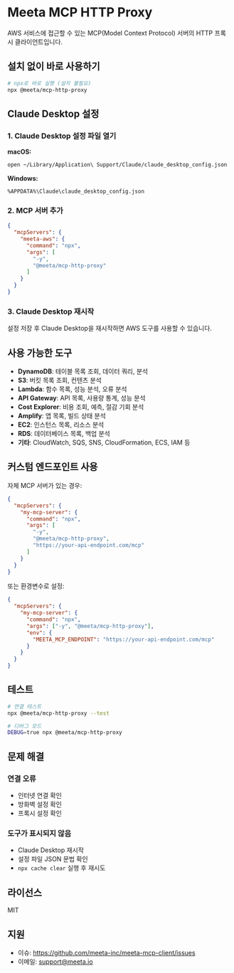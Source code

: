 # Meeta MCP HTTP Proxy

AWS 서비스에 접근할 수 있는 MCP(Model Context Protocol) 서버의 HTTP 프록시 클라이언트입니다.

## 설치 없이 바로 사용하기

```bash
# npx로 바로 실행 (설치 불필요)
npx @meeta/mcp-http-proxy
```

## Claude Desktop 설정

### 1. Claude Desktop 설정 파일 열기

**macOS:**
```bash
open ~/Library/Application\ Support/Claude/claude_desktop_config.json
```

**Windows:**
```
%APPDATA%\Claude\claude_desktop_config.json
```

### 2. MCP 서버 추가

```json
{
  "mcpServers": {
    "meeta-aws": {
      "command": "npx",
      "args": [
        "-y",
        "@meeta/mcp-http-proxy"
      ]
    }
  }
}
```

### 3. Claude Desktop 재시작

설정 저장 후 Claude Desktop을 재시작하면 AWS 도구를 사용할 수 있습니다.

## 사용 가능한 도구

- **DynamoDB**: 테이블 목록 조회, 데이터 쿼리, 분석
- **S3**: 버킷 목록 조회, 컨텐츠 분석
- **Lambda**: 함수 목록, 성능 분석, 오류 분석
- **API Gateway**: API 목록, 사용량 통계, 성능 분석
- **Cost Explorer**: 비용 조회, 예측, 절감 기회 분석
- **Amplify**: 앱 목록, 빌드 상태 분석
- **EC2**: 인스턴스 목록, 리소스 분석
- **RDS**: 데이터베이스 목록, 백업 분석
- **기타**: CloudWatch, SQS, SNS, CloudFormation, ECS, IAM 등

## 커스텀 엔드포인트 사용

자체 MCP 서버가 있는 경우:

```json
{
  "mcpServers": {
    "my-mcp-server": {
      "command": "npx",
      "args": [
        "-y",
        "@meeta/mcp-http-proxy",
        "https://your-api-endpoint.com/mcp"
      ]
    }
  }
}
```

또는 환경변수로 설정:

```json
{
  "mcpServers": {
    "my-mcp-server": {
      "command": "npx",
      "args": ["-y", "@meeta/mcp-http-proxy"],
      "env": {
        "MEETA_MCP_ENDPOINT": "https://your-api-endpoint.com/mcp"
      }
    }
  }
}
```

## 테스트

```bash
# 연결 테스트
npx @meeta/mcp-http-proxy --test

# 디버그 모드
DEBUG=true npx @meeta/mcp-http-proxy
```

## 문제 해결

### 연결 오류
- 인터넷 연결 확인
- 방화벽 설정 확인
- 프록시 설정 확인

### 도구가 표시되지 않음
- Claude Desktop 재시작
- 설정 파일 JSON 문법 확인
- `npx cache clear` 실행 후 재시도

## 라이선스

MIT

## 지원

- 이슈: https://github.com/meeta-inc/meeta-mcp-client/issues
- 이메일: support@meeta.io
